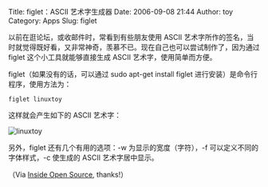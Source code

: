 Title: figlet：ASCII 艺术字生成器
Date: 2006-09-08 21:44
Author: toy
Category: Apps
Slug: figlet

以前在逛论坛，或收邮件时，常看到有些朋友使用 ASCII
艺术字所作的签名，当时就觉得既好看，又非常神奇，羡慕不已。现在自己也可以尝试制作了，因为通过
figlet 这个小工具就能够直接生成 ASCII 艺术字，使用简单而方便。

figlet（如果没有的话，可以通过 sudo apt-get install figlet
进行安装）是命令行程序，使用方法为：

`figlet linuxtoy`

这样就会产生如下的 ASCII 艺术字：

![linuxtoy](http://i.linuxtoy.org/i/figlet.png)

另外，figlet 还有几个有用的选项：-w 为显示的宽度（字符），-f
可以定义不同的字体样式，-c 使生成的 ASCII 艺术字居中显示。

（Via [Inside Open
Source](http://opensource.apress.com/article/122/command-line-gems-figlet),
thanks!）
